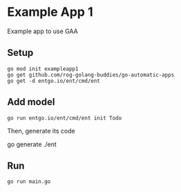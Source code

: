 

# Example App 1

Example app to use GAA

## Setup

```shell
go mod init exampleapp1
go get github.com/rog-golang-buddies/go-automatic-apps
go get -d entgo.io/ent/cmd/ent
```

## Add model

```shell
go run entgo.io/ent/cmd/ent init Todo
```

Then, generate its code

go generate ./ent

## Run

```shell
go run main.go
```

